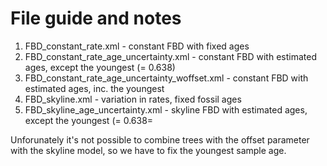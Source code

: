 # File guide and notes

1. FBD_constant_rate.xml - constant FBD with fixed ages
2. FBD_constant_rate_age_uncertainty.xml - constant FBD with estimated ages, except the youngest (= 0.638)
3. FBD_constant_rate_age_uncertainty_woffset.xml  - constant FBD with estimated ages, inc. the youngest
4. FBD_skyline.xml - variation in rates, fixed fossil ages5. FBD_skyline_age_uncertainty.xml - skyline FBD with estimated ages, except the youngest (= 0.638=Unforunately it's not possible to combine trees with the offset parameter with the skyline model, so we have to fix the youngest sample age. 